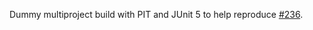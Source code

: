 Dummy multiproject build with PIT and JUnit 5 to help reproduce [#236](https://github.com/szpak/gradle-pitest-plugin/issues/236).
